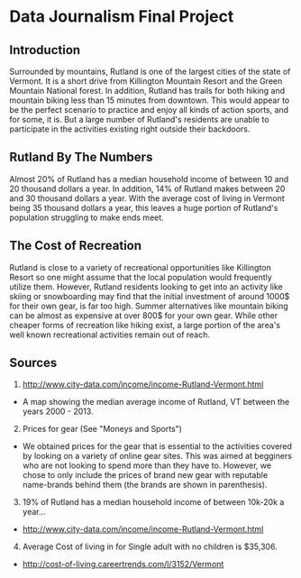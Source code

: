 # Data Journalism Final Project
## Introduction

Surrounded by mountains, Rutland is one of the largest cities of the state of Vermont. It is a short drive from Killington Mountain Resort and the Green Mountain National forest. In addition, Rutland has trails for both hiking and mountain biking less than 15 minutes from downtown. This would appear to be the perfect scenario to practice and enjoy all kinds of action sports, and for some, it is. But a large number of Rutland's residents are unable to participate in the activities existing right outside their backdoors. 

## Rutland By The Numbers
Almost 20% of Rutland has a median household income of between 10 and 20 thousand dollars a year. In addition, 14% of Rutland makes between 20 and 30 thousand dollars a year. With the average cost of living in Vermont being 35 thousand dollars a year, this leaves a huge portion of Rutland's population struggling to make ends meet.

## The Cost of Recreation

Rutland is close to a variety of recreational opportunities like Killington Resort so one might assume that the local population would frequently utilize them. However, Rutland residents looking to get into an activity like skiing or snowboarding may find that the initial investment of around 1000$ for their own gear, is far too high. Summer alternatives like mountain biking can be almost as expensive at over 800$ for your own gear. While other cheaper forms of recreation like hiking exist, a large portion of the area's well known recreational activities remain out of reach.

## Sources

1. http://www.city-data.com/income/income-Rutland-Vermont.html
  * A map showing the median average income of Rutland, VT between the years 2000 - 2013. 
2. Prices for gear (See "Moneys and Sports")
  * We obtained prices for the gear that is essential to the activities covered by looking on a variety of online gear sites. This was aimed at begginers who are not looking to spend more than they have to. However, we chose to only include the prices of brand new gear with reputable name-brands behind them (the brands are shown in parenthesis). 
3. 19% of Rutland has a median household income of between 10k-20k a year...
  * http://www.city-data.com/income/income-Rutland-Vermont.html
4. Average Cost of living in for Single adult with no children is $35,306.
  * http://cost-of-living.careertrends.com/l/3152/Vermont 
